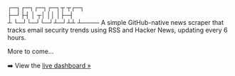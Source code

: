 ┌─┐┌─┐┌─┐┌─┐┬  ┬┌─┐    
├─┘├┤ │ ┬│ ││  │├─┤    
┴  └─┘└─┘└─┘┴─┘┴┴ ┴────
A simple GitHub-native news scraper that tracks email security trends using RSS and Hacker News, updating every 6 hours. 

More to come...

➡️ View the [live dashboard »](./dashboard.md)
